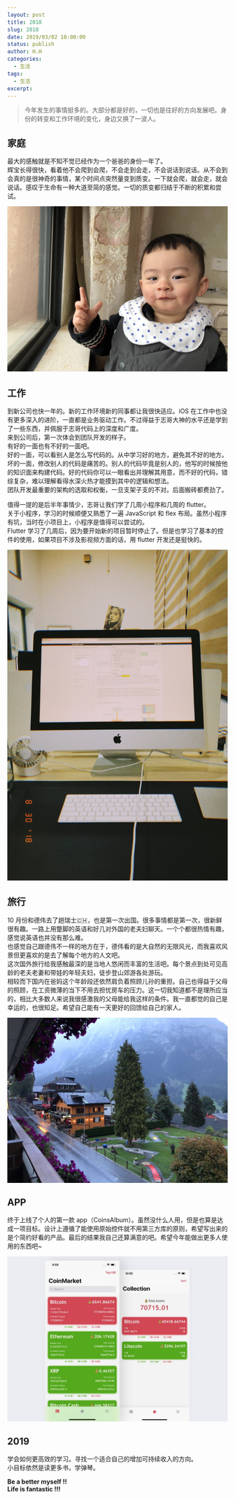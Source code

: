 ```yaml
---
layout: post
title: 2018
slug: 2018
date: 2019/03/02 18:00:00
status: publish
author: H.H
categories:
  - 生活
tags:
  - 生活
excerpt: 
---
```


> 今年发生的事情挺多的。大部分都是好的，一切也是往好的方向发展吧。身份的转变和工作环境的变化，身边又换了一波人。

家庭
--

最大的感触就是不知不觉已经作为一个爸爸的身份一年了。  
辉宝长得很快，看着他不会爬到会爬，不会走到会走，不会说话到说话。从不会到会真的是很神奇的事情，某个时间点突然量变到质变。一下就会爬，就会走，就会说话。感叹于生命有一种大道至简的感觉。一切的质变都归结于不断的积累和尝试。

![](../../media/IMG_4400-1.jpeg)

工作
--

到新公司也快一年的。新的工作环境新的同事都让我很快适应。iOS 在工作中也没有更多深入的进阶，一直都是业务驱动工作。不过得益于志哥大神的水平还是学到了一些东西，并佩服于志哥代码上的深度和广度。  
来到公司后，第一次体会到团队开发的样子。  
有好的一面也有不好的一面吧。  
好的一面，可以看别人是怎么写代码的。从中学习好的地方，避免其不好的地方。  
坏的一面，修改别人的代码是痛苦的。别人的代码毕竟是别人的，他写的时候按他的知识面来构建代码。好的代码你可以一眼看出并理解其用意，而不好的代码，错综复杂，难以理解看得水深火热才能摸到其中的逻辑和想法。  
团队开发最重要的架构的选取和权衡，一旦支架子支的不对。后面搬砖都费劲了。

值得一提的是后半年事情少，志哥让我们学了几周小程序和几周的 flutter。  
关于小程序，学习的时候顺便又熟悉了一遍 JavaScript 和 flex 布局。虽然小程序有坑，当时在小项目上，小程序是值得可以尝试的。  
Flutter 学习了几周后，因为要开始新的项目暂时停止了。但是也学习了基本的控件的使用，如果项目不涉及影视频方面的话，用 flutter 开发还是挺快的。

![](../../media/IMG_2095.jpeg)

旅行
--

10 月份和德伟去了趟瑞士🇨🇭，也是第一次出国。很多事情都是第一次，很新鲜很有趣。一路上用蹩脚的英语和好几对外国的老夫妇聊天。一个个都很热情有趣，感觉说英语也并没有那么难。  
也感觉自己跟德伟不一样的地方在于，德伟看的是大自然的无限风光，而我喜欢风景但更喜欢的是去了解每个地方的人文吧。  
这次国外旅行给我感触最深的是当地人悠闲而丰富的生活吧。每个景点到处可见高龄的老夫老妻和带娃的年轻夫妇，徒步登山郊游各处游玩。  
相较而下国内在爸妈这个年龄段还依然肩负着照顾儿孙的重担。自己也得益于父母的照顾，在工资微薄的当下不用去担忧房车的压力。这一切我知道都不是理所应当的，相比大多数人来说我很感激我的父母能给我这样的条件。我一直都觉的自己是幸运的，也很知足。希望自己能有一天更好的回馈给自己的家人。

![](../../media/IMG_2563.jpeg)

APP
---

终于上线了个人的第一款 app（CoinsAlbum）。虽然没什么人用，但是也算是达成一项目标。设计上遵循了能使用原始控件就不用第三方库的原则，希望写出来的是个简约好看的产品。最后的结果我自己还算满意的吧。希望今年能做出更多人使用的东西吧~

![](../../media/66f4d5d4-8eb6-48dc-bd99-03ba396f1008.jpeg)

2019
----

学会如何更高效的学习。寻找一个适合自己的增加可持续收入的方向。  
小目标依然是读更多书，学弹琴。

**Be a better myself !!**  
**Life is fantastic !!!**

